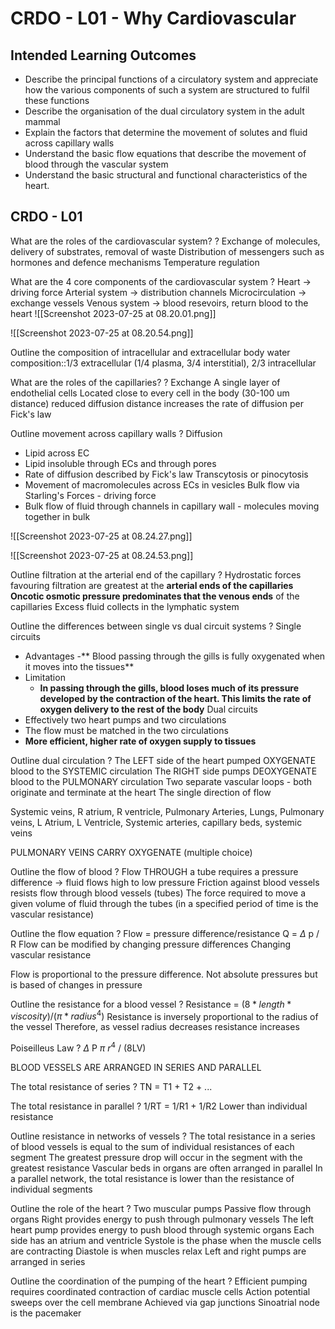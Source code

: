 # CRDO - L01 - Why Cardiovascular

## Intended Learning Outcomes
- Describe the principal functions of a circulatory system and appreciate how the various components of such a system are structured to fulfil these functions
- Describe the organisation of the dual circulatory system in the adult mammal
- Explain the factors that determine the movement of solutes and fluid across capillary walls
- Understand the basic flow equations that describe the movement of blood through the vascular system
- Understand the basic structural and functional characteristics of the heart.

## CRDO - L01

What are the roles of the cardiovascular system?
?
Exchange of molecules,  delivery of substrates, removal of waste
Distribution of messengers such as hormones and defence mechanisms
Temperature regulation

What are the 4 core components of the cardiovascular system
?
Heart -> driving force
Arterial system -> distribution channels
Microcirculation -> exchange vessels
Venous system -> blood resevoirs, return blood to the heart
![[Screenshot 2023-07-25 at 08.20.01.png]]

![[Screenshot 2023-07-25 at 08.20.54.png]]

Outline the composition of intracellular and extracellular body water composition::1/3 extracellular (1/4 plasma, 3/4 interstitial), 2/3 intracellular

What are the roles of the capillaries?
?
Exchange
A single layer of endothelial cells
Located close to every cell in the body (30-100 um distance)
reduced diffusion distance increases the rate of diffusion per Fick's law

Outline movement across capillary walls
?
Diffusion 
- Lipid across EC
- Lipid insoluble through ECs and through pores
- Rate of diffusion described by Fick's law
Transcytosis or pinocytosis
- Movement of macromolecules across ECs in vesicles
Bulk flow via Starling's Forces - driving force
- Bulk flow of fluid through channels in capillary wall - molecules moving together in bulk

![[Screenshot 2023-07-25 at 08.24.27.png]]

![[Screenshot 2023-07-25 at 08.24.53.png]]

Outline filtration at the arterial end of the capillary
?
Hydrostatic forces favouring filtration are greatest at the **arterial ends of the capillaries**
**Oncotic osmotic pressure predominates that the venous ends** of the capillaries
Excess fluid collects in the lymphatic system

Outline the differences between single vs dual circuit systems
?
Single circuits
- Advantages
  -** Blood passing through the gills is fully oxygenated when it moves into the tissues**
- Limitation
  - **In passing through the gills, blood loses much of its pressure developed by the contraction of the heart. This limits the rate of oxygen delivery to the rest of the body**
Dual circuits
- Effectively two heart pumps and two circulations
- The flow must be matched in the two circulations
- **More efficient, higher rate of oxygen supply to tissues**

Outline dual circulation
?
The LEFT side of the heart pumped OXYGENATE blood to the SYSTEMIC circulation
The RIGHT side pumps DEOXYGENATE blood to the PULMONARY circulation
Two separate vascular loops - both originate and terminate at the heart
The single direction of flow

Systemic veins, R atrium, R ventricle, Pulmonary Arteries, Lungs, Pulmonary veins, L Atrium, L Ventricle, Systemic arteries, capillary beds, systemic veins

PULMONARY VEINS CARRY OXYGENATE (multiple choice)

Outline the flow of blood
?
Flow THROUGH a tube requires a pressure difference -> fluid flows high to low pressure
Friction against blood vessels resists flow through blood vessels (tubes)
The force required to move a given volume of fluid through the tubes (in a specified period of time is the vascular resistance)

Outline the flow equation
?
Flow = pressure difference/resistance
Q = $\Delta$ p / R
Flow can be modified by changing pressure differences
Changing vascular resistance

Flow is proportional to the pressure difference. Not absolute pressures but is based of changes in pressure

Outline the resistance for a blood vessel
?
Resistance = $(8 * length * viscosity)/(\pi * radius^4)$
Resistance is inversely proportional to the radius of the vessel
Therefore, as vessel radius decreases resistance increases

Poiseilleus Law
?
$\Delta$ P $\pi$ $r^4$ / (8LV)

BLOOD VESSELS ARE ARRANGED IN SERIES AND PARALLEL

The total resistance of series
?
TN = T1 + T2 + ...

The total resistance in parallel
?
1/RT = 1/R1 + 1/R2
Lower than individual resistance

Outline resistance in networks of vessels
?
The total resistance in a series of blood vessels is equal to the sum of individual resistances of each segment
The greatest pressure drop will occur in the segment with the greatest resistance
Vascular beds in organs are often arranged in parallel
In a parallel network, the total resistance is lower than the resistance of individual segments

Outline the role of the heart
?
Two muscular pumps
Passive flow through organs
Right provides energy to push through pulmonary vessels
The left heart pump provides energy to push blood through systemic organs
Each side has an atrium and ventricle
Systole is the phase when the muscle cells are contracting
Diastole is when muscles relax
Left and right pumps are arranged in series

Outline the coordination of the pumping of the heart
?
Efficient pumping requires coordinated contraction of cardiac muscle cells
Action potential sweeps over the cell membrane
Achieved via gap junctions
Sinoatrial node is the pacemaker

